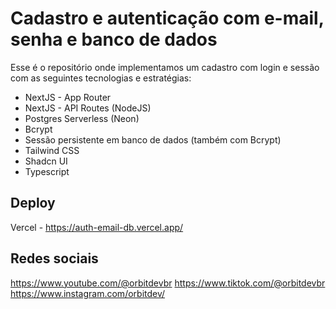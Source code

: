 # Cadastro e autenticação com e-mail, senha e banco de dados

Esse é o repositório onde implementamos um cadastro com login e sessão com as seguintes tecnologias e estratégias:

- NextJS - App Router
- NextJS - API Routes (NodeJS)
- Postgres Serverless (Neon)
- Bcrypt
- Sessão persistente em banco de dados (também com Bcrypt)
- Tailwind CSS
- Shadcn UI
- Typescript

## Deploy

Vercel - https://auth-email-db.vercel.app/

## Redes sociais

https://www.youtube.com/@orbitdevbr
https://www.tiktok.com/@orbitdevbr
https://www.instagram.com/orbitdev/
